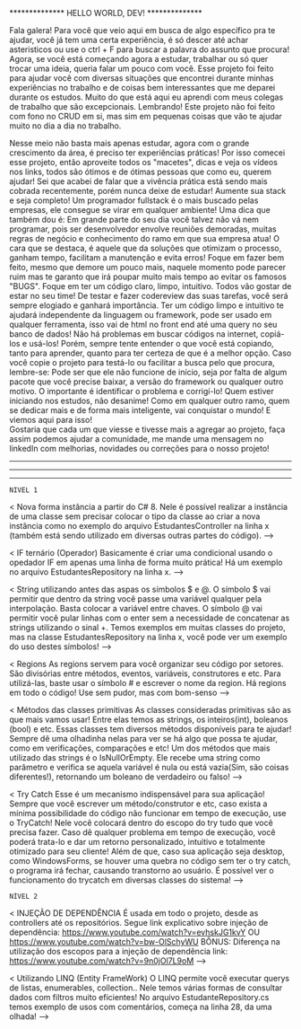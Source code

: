 ************** HELLO WORLD, DEV! ************** 






Fala galera! Para você que veio aqui em busca de algo específico pra te ajudar, você já tem uma certa experiência, é só descer
até achar asteristicos ou use o ctrl + F para buscar a palavra do assunto que procura!
Agora, se você está começando agora a estudar, trabalhar ou só quer trocar uma ideia, queria falar um pouco com você.
	Esse projeto foi feito para ajudar você com diversas situações que encontrei durante minhas experiências no trabalho
e de coisas bem interessantes que me deparei durante os estudos. Muito do que está aqui eu aprendi com meus colegas de trabalho
que são excepcionais.
	Lembrando! Este projeto não foi feito com fono no CRUD em si, mas sim em pequenas coisas que vão te ajudar muito no dia a dia no trabalho.

Nesse meio não basta mais apenas estudar, agora com o grande crescimento da área, é preciso ter experiências práticas! Por
isso comecei esse projeto, então aproveite todos os "macetes", dicas e veja os vídeos nos links, todos são ótimos e de ótimas pessoas
que como eu, querem ajudar! Sei que acabei de falar que a vivência prática está sendo mais cobrada recentemente, porém nunca deixe de estudar! Aumente sua
stack e seja completo! Um programador fullstack é o mais buscado pelas empresas, ele consegue se virar em qualquer ambiente!
Uma dica que também dou é: Em grande parte do seu dia você talvez não vá nem programar, pois ser desenvolvedor envolve reuniões demoradas,
muitas regras de negócio e conhecimento do ramo em que sua empresa atua! O cara que se destaca, é aquele que da soluções que otimizam o processo,
ganham tempo, facilitam a manutenção e evita erros! Foque em fazer bem feito, mesmo que demore um pouco mais, naquele momento pode parecer ruim
mas te garanto que irá poupar muito mais tempo ao evitar os famosos "BUGS".
Foque em ter um código claro, limpo, intuitivo. Todos vão gostar de estar no seu time! De testar e fazer codereview das suas tarefas,
você será sempre elogiado e ganhará importância. Ter um código limpo e intuitivo te ajudará independente da linguagem ou framework, pode ser usado
em qualquer ferramenta, isso vai de html no front end até uma query no seu banco de dados!
Não há problemas em buscar códigos na internet, copiá-los e usá-los! Porém, sempre tente entender o que você está copiando, tanto para aprender,
quanto para ter certeza de que é a melhor opção.
Caso você copie o projeto para testá-lo ou facilitar a busca pelo que procura, lembre-se: Pode ser que ele não funcione de início, seja 
por falta de algum pacote que você precise baixar, a versão do framework ou qualquer outro motivo. O importante é identificar o problema e corrigí-lo!
Quem estiver iniciando nos estudos, não desanime! Como em qualquer outro ramo, quem se dedicar mais e de forma mais inteligente, vai conquistar
o mundo! E viemos aqui para isso!	
Gostaria que cada um que viesse e tivesse mais a agregar ao projeto, faça assim podemos ajudar a comunidade, me mande uma mensagem no
linkedIn com melhorias, novidades ou correções para o nosso projeto!



***************************************************************************************************************************
***************************************************************************************************************************
***************************************************************************************************************************

	NIVEL 1

< Nova forma instância a partir do C# 8. 
	Nele é possível realizar a instância de uma classe sem precisar colocar o tipo da classe ao criar a nova instância como no exemplo
do arquivo EstudantesController na linha x (também está sendo utilizado em diversas outras partes do código). -->

< IF ternário (Operador)
	Basicamente é criar uma condicional usando o opedador IF em apenas uma linha de forma muito prática!
Há um exemplo no arquivo EstudantesRepository na linha x. -->

< String utilizando antes das aspas os símbolos $ e @.
	O símbolo $ vai permitir que dentro da string você passe uma variável qualquer pela interpolação. Basta colocar a variável entre chaves.
O símbolo @ vai permitir você pular linhas com o enter sem a necessidade de concatenar as strings utilizando o sinal +. 
Temos exemplos em muitas classes do projeto, mas na classe EstudantesRepository na linha x, você pode ver um exemplo do uso destes símbolos! -->

< Regions
	As regions servem para você organizar seu código por setores. São divisórias entre métodos, eventos, variáveis, construtores e etc.
Para utilizá-las, baste usar o símbolo # e escrever o nome da region.
Há regions em todo o código! Use sem pudor, mas com bom-senso -->


< Métodos das classes primitivas
	As classes consideradas primitivas são as que mais vamos usar! Entre elas temos as strings, os inteiros(int), boleanos (bool) e etc.
Essas classes tem diversos métodos disponíveis para te ajudar! Sempre dê uma olhadinha nelas para ver se há algo que possa te ajudar,
como em verificações, comparações e etc!
	Um dos métodos que mais utilizado das strings é o IsNullOrEmpty. Ele recebe uma string como parâmetro e verifica se aquela variável
é nula ou está vazia(Sim, são coisas diferentes!), retornando um boleano de verdadeiro ou falso! -->


< Try Catch
	Esse é um mecanismo indispensável para sua aplicação!
Sempre que você escrever um método/construtor e etc, caso exista a mínima possibilidade do código não funcionar em tempo
de execução, use o TryCatch!
	Nele você colocará dentro do escopo do try tudo que você precisa fazer. Caso dê qualquer problema em tempo de 
execução, você poderá trata-lo e dar um retorno personalizado, intuitivo e totalmente otimizado para seu cliente! Além de que,
caso sua aplicação seja desktop, como WindowsForms, se houver uma quebra no código sem ter o try catch, o programa irá fechar,
causando transtorno ao usuário.
	É possível ver o funcionamento do trycatch em diversas classes do sistema! -->







    NÍVEL 2
    
< INJEÇÃO DE DEPENDÊNCIA
	É usada em todo o projeto, desde as controllers até os repositórios.  Segue link explicativo sobre injeção de dependência:
https://www.youtube.com/watch?v=evhskJG1kvY  OU  https://www.youtube.com/watch?v=bw-OlSchyWU
BÔNUS: Diferença na utilização dos escopos para a injeção de dependência link: https://www.youtube.com/watch?v=9n0jOl7L9oM -->



< Utilizando LINQ (Entity FrameWork) 
	O LINQ permite você executar querys de listas, enumerables, collection.. Nele temos várias formas de consultar dados com filtros muito eficientes! 
No arquivo EstudanteRepository.cs temos exemplo de usos com comentários, começa na linha 28, da uma olhada! -->


